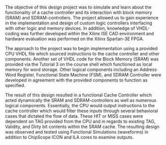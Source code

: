 The objective of this design project was to simulate and learn about the functionality of a cache controller and its interaction with block memory (SRAM) and SDRAM-controllers. The project allowed us to gain experience in the implementation and design of custom logic controllers interfacing with other logic and memory devices. In addition, knowledge of VHDL-coding was further developed within the Xilinx ISE CAD environment and hardware evaluation was performed on the Xilinx Spartan-3E FPGA.

The approach to the project was to begin implementation using a provided CPU VHDL file which sourced instructions to the cache controller and other components. Another set of VHDL code for the Block Memory (SRAM) was provided via the Tutorial 3 on the course shell which functioned as local memory for word storage. Other logical components including an Address Word Register, Functional State Machine (FSM), and SDRAM Controller were developed in agreement with the provided components to function as specified. 

The result of this design resulted in a functional Cache Controller which acted dynamically the SRAM and SDRAM-controllers as well as numerous logical components. Essentially, the CPU would output instructions to the cache controller which would filter these inputs through several behavioral cases that dictated the flow of data. These HIT or MISS cases were dependent on TAG provided from the CPU and in regards to existing TAG, Validity, and Dirty bit contents within the SRAM cache. The resulting design was observed and tested using Functional Simulations (waveforms) in addition to ChipScope ICON and ILA cores to examine outputs.
